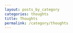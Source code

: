 ```yaml
---
layout: posts_by_category
categories: thoughts
title: Thoughts
permalink: /category/thoughts
---
```

